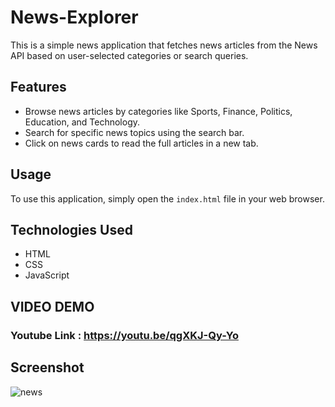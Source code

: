 # News-Explorer

This is a simple news application that fetches news articles from the News API based on user-selected categories or search queries.

## Features

- Browse news articles by categories like Sports, Finance, Politics, Education, and Technology.
- Search for specific news topics using the search bar.
- Click on news cards to read the full articles in a new tab.

## Usage

To use this application, simply open the `index.html` file in your web browser.

## Technologies Used

- HTML
- CSS
- JavaScript

## VIDEO DEMO
### Youtube Link : https://youtu.be/qgXKJ-Qy-Yo

## Screenshot
![news](https://github.com/THE-ARTI5T/News_Explorer/assets/103200040/afe0c5e4-ffa9-47a2-96b7-1522d93b509d)
